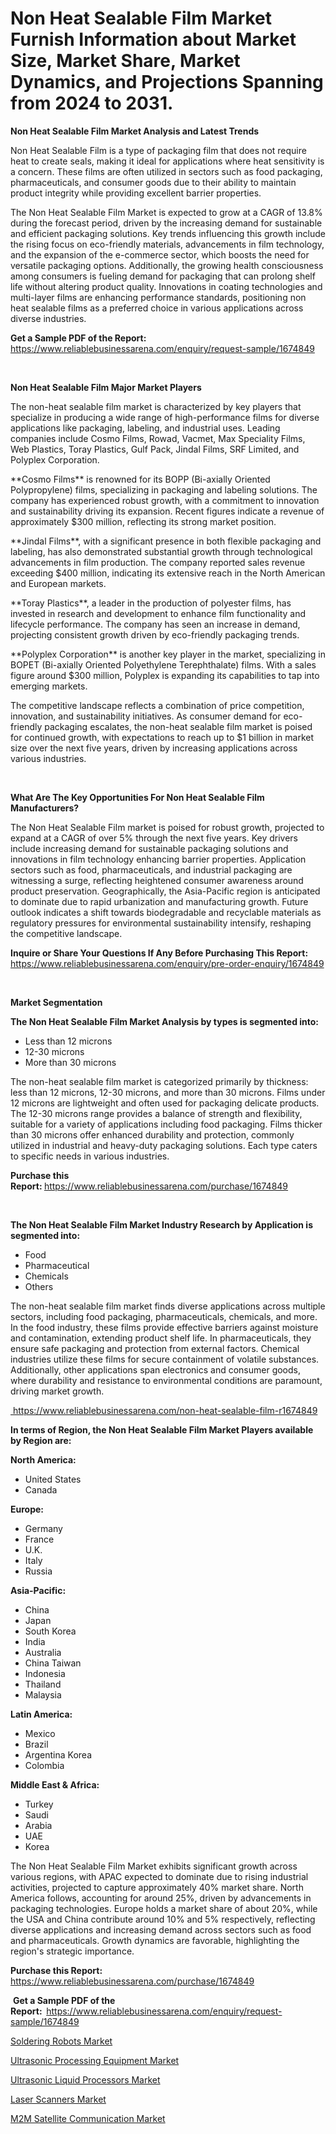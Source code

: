 <p><h1>Non Heat Sealable Film Market Furnish Information about Market Size, Market Share, Market Dynamics, and Projections Spanning from 2024 to 2031.</h1></p><p><strong>Non Heat Sealable Film Market Analysis and Latest Trends</strong></p>
<p><p>Non Heat Sealable Film is a type of packaging film that does not require heat to create seals, making it ideal for applications where heat sensitivity is a concern. These films are often utilized in sectors such as food packaging, pharmaceuticals, and consumer goods due to their ability to maintain product integrity while providing excellent barrier properties.</p><p>The Non Heat Sealable Film Market is expected to grow at a CAGR of 13.8% during the forecast period, driven by the increasing demand for sustainable and efficient packaging solutions. Key trends influencing this growth include the rising focus on eco-friendly materials, advancements in film technology, and the expansion of the e-commerce sector, which boosts the need for versatile packaging options. Additionally, the growing health consciousness among consumers is fueling demand for packaging that can prolong shelf life without altering product quality. Innovations in coating technologies and multi-layer films are enhancing performance standards, positioning non heat sealable films as a preferred choice in various applications across diverse industries.</p></p>
<p><strong>Get a Sample PDF of the Report:&nbsp;</strong> <a href="https://www.reliablebusinessarena.com/enquiry/request-sample/1674849?utm_campaign=1174&utm_medium=2&utm_source=Github&utm_content=ia&utm_term=10102024&utm_id=non-heat-sealable-film">https://www.reliablebusinessarena.com/enquiry/request-sample/1674849</a></p>
<p>&nbsp;</p>
<p><strong>Non Heat Sealable Film Major Market Players</strong></p>
<p><p>The non-heat sealable film market is characterized by key players that specialize in producing a wide range of high-performance films for diverse applications like packaging, labeling, and industrial uses. Leading companies include Cosmo Films, Rowad, Vacmet, Max Speciality Films, Web Plastics, Toray Plastics, Gulf Pack, Jindal Films, SRF Limited, and Polyplex Corporation.</p><p>**Cosmo Films** is renowned for its BOPP (Bi-axially Oriented Polypropylene) films, specializing in packaging and labeling solutions. The company has experienced robust growth, with a commitment to innovation and sustainability driving its expansion. Recent figures indicate a revenue of approximately $300 million, reflecting its strong market position.</p><p>**Jindal Films**, with a significant presence in both flexible packaging and labeling, has also demonstrated substantial growth through technological advancements in film production. The company reported sales revenue exceeding $400 million, indicating its extensive reach in the North American and European markets.</p><p>**Toray Plastics**, a leader in the production of polyester films, has invested in research and development to enhance film functionality and lifecycle performance. The company has seen an increase in demand, projecting consistent growth driven by eco-friendly packaging trends.</p><p>**Polyplex Corporation** is another key player in the market, specializing in BOPET (Bi-axially Oriented Polyethylene Terephthalate) films. With a sales figure around $300 million, Polyplex is expanding its capabilities to tap into emerging markets.</p><p>The competitive landscape reflects a combination of price competition, innovation, and sustainability initiatives. As consumer demand for eco-friendly packaging escalates, the non-heat sealable film market is poised for continued growth, with expectations to reach up to $1 billion in market size over the next five years, driven by increasing applications across various industries.</p></p>
<p>&nbsp;</p>
<p><strong>What Are The Key Opportunities For Non Heat Sealable Film Manufacturers?</strong></p>
<p><p>The Non Heat Sealable Film market is poised for robust growth, projected to expand at a CAGR of over 5% through the next five years. Key drivers include increasing demand for sustainable packaging solutions and innovations in film technology enhancing barrier properties. Application sectors such as food, pharmaceuticals, and industrial packaging are witnessing a surge, reflecting heightened consumer awareness around product preservation. Geographically, the Asia-Pacific region is anticipated to dominate due to rapid urbanization and manufacturing growth. Future outlook indicates a shift towards biodegradable and recyclable materials as regulatory pressures for environmental sustainability intensify, reshaping the competitive landscape.</p></p>
<p><strong>Inquire or Share Your Questions If Any Before Purchasing This Report:</strong> <a href="https://www.reliablebusinessarena.com/enquiry/pre-order-enquiry/1674849?utm_campaign=1174&utm_medium=2&utm_source=Github&utm_content=ia&utm_term=10102024&utm_id=non-heat-sealable-film">https://www.reliablebusinessarena.com/enquiry/pre-order-enquiry/1674849</a></p>
<p>&nbsp;</p>
<p><strong>Market Segmentation</strong></p>
<p><strong>The Non Heat Sealable Film Market Analysis by types is segmented into:</strong></p>
<p><ul><li>Less than 12 microns</li><li>12-30 microns</li><li>More than 30 microns</li></ul></p>
<p><p>The non-heat sealable film market is categorized primarily by thickness: less than 12 microns, 12-30 microns, and more than 30 microns. Films under 12 microns are lightweight and often used for packaging delicate products. The 12-30 microns range provides a balance of strength and flexibility, suitable for a variety of applications including food packaging. Films thicker than 30 microns offer enhanced durability and protection, commonly utilized in industrial and heavy-duty packaging solutions. Each type caters to specific needs in various industries.</p></p>
<p><strong>Purchase this Report:&nbsp;</strong><a href="https://www.reliablebusinessarena.com/purchase/1674849?utm_campaign=1174&utm_medium=2&utm_source=Github&utm_content=ia&utm_term=10102024&utm_id=non-heat-sealable-film">https://www.reliablebusinessarena.com/purchase/1674849</a></p>
<p>&nbsp;</p>
<p><strong>The Non Heat Sealable Film Market Industry Research by Application is segmented into:</strong></p>
<p><ul><li>Food</li><li>Pharmaceutical</li><li>Chemicals</li><li>Others</li></ul></p>
<p><p>The non-heat sealable film market finds diverse applications across multiple sectors, including food packaging, pharmaceuticals, chemicals, and more. In the food industry, these films provide effective barriers against moisture and contamination, extending product shelf life. In pharmaceuticals, they ensure safe packaging and protection from external factors. Chemical industries utilize these films for secure containment of volatile substances. Additionally, other applications span electronics and consumer goods, where durability and resistance to environmental conditions are paramount, driving market growth.</p></p>
<p><a href="https://www.reliablebusinessarena.com/non-heat-sealable-film-r1674849?utm_campaign=1174&utm_medium=2&utm_source=Github&utm_content=ia&utm_term=10102024&utm_id=non-heat-sealable-film">&nbsp;https://www.reliablebusinessarena.com/non-heat-sealable-film-r1674849</a></p>
<p><strong>In terms of Region, the Non Heat Sealable Film Market Players available by Region are:</strong></p>
<p>
    <p> <strong> North America: </strong>
        <ul>
            <li>United States</li>
            <li>Canada</li>
        </ul>
        </p> 
    <p> <strong> Europe: </strong>
        <ul>
            <li>Germany</li>
            <li>France</li>
            <li>U.K.</li>
            <li>Italy</li>
            <li>Russia</li>
        </ul>
        </p> 
    <p> <strong> Asia-Pacific: </strong>
        <ul>
            <li>China</li>
            <li>Japan</li>
            <li>South Korea</li>
            <li>India</li>
            <li>Australia</li>
            <li>China Taiwan</li>
            <li>Indonesia</li>
            <li>Thailand</li>
            <li>Malaysia</li>
        </ul>
        </p> 
    <p> <strong> Latin America: </strong>
        <ul>
            <li>Mexico</li>
            <li>Brazil</li>
            <li>Argentina Korea</li>
            <li>Colombia</li>
        </ul>
        </p> 
    <p> <strong> Middle East & Africa: </strong>
        <ul>
            <li>Turkey</li>
            <li>Saudi</li>
            <li>Arabia</li>
            <li>UAE</li>
            <li>Korea</li>
        </ul>
    </p>
    </p>
<p><p>The Non Heat Sealable Film Market exhibits significant growth across various regions, with APAC expected to dominate due to rising industrial activities, projected to capture approximately 40% market share. North America follows, accounting for around 25%, driven by advancements in packaging technologies. Europe holds a market share of about 20%, while the USA and China contribute around 10% and 5% respectively, reflecting diverse applications and increasing demand across sectors such as food and pharmaceuticals. Growth dynamics are favorable, highlighting the region's strategic importance.</p></p>
<p><strong>Purchase this Report: </strong><a href="https://www.reliablebusinessarena.com/purchase/1674849?utm_campaign=1174&utm_medium=2&utm_source=Github&utm_content=ia&utm_term=10102024&utm_id=non-heat-sealable-film">https://www.reliablebusinessarena.com/purchase/1674849</a></p>
<p>&nbsp;<strong>Get a Sample PDF of the Report:&nbsp;&nbsp;</strong><a href="https://www.reliablebusinessarena.com/enquiry/request-sample/1674849?utm_campaign=1174&utm_medium=2&utm_source=Github&utm_content=ia&utm_term=10102024&utm_id=non-heat-sealable-film">https://www.reliablebusinessarena.com/enquiry/request-sample/1674849</a></p>
<p><strong></strong></p>
<p><p><a href="https://github.com/prosalinda88/Market-Research-Report-List-6/blob/main/soldering-robots-market.md?utm_campaign=1174&utm_medium=2&utm_source=Github&utm_content=ia&utm_term=10102024&utm_id=non-heat-sealable-film">Soldering Robots Market</a></p><p><a href="https://www.linkedin.com/pulse/market-insights-global-ultrasonic-processing-equipment-forecast-sdsde?utm_campaign=1174&utm_medium=2&utm_source=Github&utm_content=ia&utm_term=10102024&utm_id=non-heat-sealable-film">Ultrasonic Processing Equipment Market</a></p><p><a href="https://www.linkedin.com/pulse/insights-ultrasonic-liquid-processors-market-size-which-expanding-sfjrc?utm_campaign=1174&utm_medium=2&utm_source=Github&utm_content=ia&utm_term=10102024&utm_id=non-heat-sealable-film">Ultrasonic Liquid Processors Market</a></p><p><a href="https://www.linkedin.com/pulse/insights-laser-scanners-market-players-size-geographical-edr9e?utm_campaign=1174&utm_medium=2&utm_source=Github&utm_content=ia&utm_term=10102024&utm_id=non-heat-sealable-film">Laser Scanners Market</a></p><p><a href="https://www.linkedin.com/pulse/strategic-roadmap-global-m2m-satellite-communication-market-insights-irh2c?utm_campaign=1174&utm_medium=2&utm_source=Github&utm_content=ia&utm_term=10102024&utm_id=non-heat-sealable-film">M2M Satellite Communication Market</a></p></p>